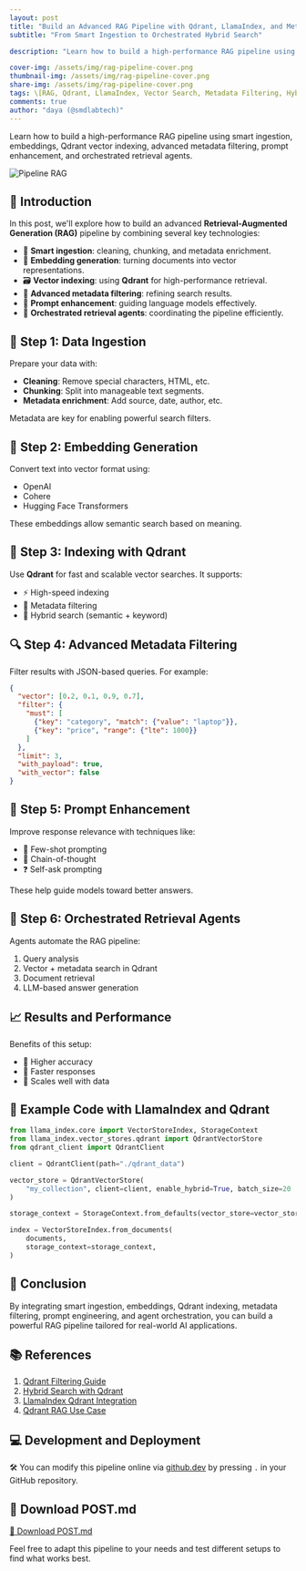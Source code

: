 ```yaml
---
layout: post
title: "Build an Advanced RAG Pipeline with Qdrant, LlamaIndex, and Metadata Filtering"
subtitle: "From Smart Ingestion to Orchestrated Hybrid Search"

description: "Learn how to build a high-performance RAG pipeline using smart ingestion, embeddings, Qdrant vector indexing, advanced metadata filtering, prompt enhancement, and orchestrated retrieval agents."

cover-img: /assets/img/rag-pipeline-cover.png
thumbnail-img: /assets/img/rag-pipeline-cover.png
share-img: /assets/img/rag-pipeline-cover.png
tags: \[RAG, Qdrant, LlamaIndex, Vector Search, Metadata Filtering, Hybrid Search, LangChain]
comments: true
author: "daya (@smdlabtech)"
---
```


Learn how to build a high-performance RAG pipeline using smart ingestion, embeddings, Qdrant vector indexing, advanced metadata filtering, prompt enhancement, and orchestrated retrieval agents.

![Pipeline RAG](https://tse3.mm.bing.net/th?id=OIP.NvLD-hpcyRESG2WZrU66PQHaDt\&pid=Api)

## 🚀 Introduction

In this post, we'll explore how to build an advanced **Retrieval-Augmented Generation (RAG)** pipeline by combining several key technologies:

* 🧹 **Smart ingestion**: cleaning, chunking, and metadata enrichment.
* 🧠 **Embedding generation**: turning documents into vector representations.
* 🗃️ **Vector indexing**: using **Qdrant** for high-performance retrieval.
* 🧾 **Advanced metadata filtering**: refining search results.
* 🧪 **Prompt enhancement**: guiding language models effectively.
* 🤖 **Orchestrated retrieval agents**: coordinating the pipeline efficiently.

## 🧹 Step 1: Data Ingestion

Prepare your data with:

* **Cleaning**: Remove special characters, HTML, etc.
* **Chunking**: Split into manageable text segments.
* **Metadata enrichment**: Add source, date, author, etc.

Metadata are key for enabling powerful search filters.

## 🧠 Step 2: Embedding Generation

Convert text into vector format using:

* OpenAI
* Cohere
* Hugging Face Transformers

These embeddings allow semantic search based on meaning.

## 📃 Step 3: Indexing with Qdrant

Use **Qdrant** for fast and scalable vector searches. It supports:

* ⚡ High-speed indexing
* 🎯 Metadata filtering
* 🔀 Hybrid search (semantic + keyword)

## 🔍 Step 4: Advanced Metadata Filtering

Filter results with JSON-based queries. For example:

```json
{
  "vector": [0.2, 0.1, 0.9, 0.7],
  "filter": {
    "must": [
      {"key": "category", "match": {"value": "laptop"}},
      {"key": "price", "range": {"lte": 1000}}
    ]
  },
  "limit": 3,
  "with_payload": true,
  "with_vector": false
}
```

## 🧪 Step 5: Prompt Enhancement

Improve response relevance with techniques like:

* 📘 Few-shot prompting
* 🧠 Chain-of-thought
* ❓ Self-ask prompting

These help guide models toward better answers.

## 🤖 Step 6: Orchestrated Retrieval Agents

Agents automate the RAG pipeline:

1. Query analysis
2. Vector + metadata search in Qdrant
3. Document retrieval
4. LLM-based answer generation

## 📈 Results and Performance

Benefits of this setup:

* 🎯 Higher accuracy
* 🚀 Faster responses
* 🔄 Scales well with data

## 🧹 Example Code with LlamaIndex and Qdrant

```python
from llama_index.core import VectorStoreIndex, StorageContext
from llama_index.vector_stores.qdrant import QdrantVectorStore
from qdrant_client import QdrantClient

client = QdrantClient(path="./qdrant_data")

vector_store = QdrantVectorStore(
    "my_collection", client=client, enable_hybrid=True, batch_size=20
)

storage_context = StorageContext.from_defaults(vector_store=vector_store)

index = VectorStoreIndex.from_documents(
    documents,
    storage_context=storage_context,
)
```

## 📌 Conclusion

By integrating smart ingestion, embeddings, Qdrant indexing, metadata filtering, prompt engineering, and agent orchestration, you can build a powerful RAG pipeline tailored for real-world AI applications.

## 📚 References

1. [Qdrant Filtering Guide](https://qdrant.tech/articles/vector-search-filtering/)
2. [Hybrid Search with Qdrant](https://qdrant.tech/articles/hybrid-search/)
3. [LlamaIndex Qdrant Integration](https://docs.llamaindex.ai/en/stable/examples/vector_stores/Qdrant_metadata_filter/)
4. [Qdrant RAG Use Case](https://qdrant.tech/rag/)

## 💻 Development and Deployment

🛠️ You can modify this pipeline online via [github.dev](https://github.dev) by pressing `.` in your GitHub repository.

## 📎 Download POST.md

[📄 Download POST.md](./Rag_file_method.md)

Feel free to adapt this pipeline to your needs and test different setups to find what works best.
